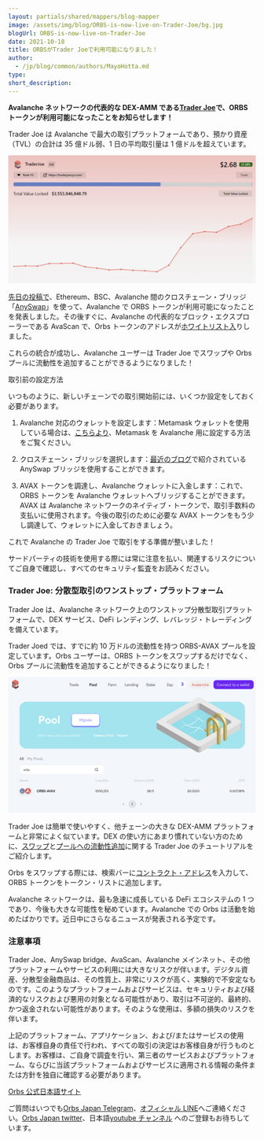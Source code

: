 ```yaml
---
layout: partials/shared/mappers/blog-mapper
image: /assets/img/blog/ORBS-is-now-live-on-Trader-Joe/bg.jpg
blogUrl: ORBS-is-now-live-on-Trader-Joe
date: 2021-10-18
title: ORBSがTrader Joeで利用可能になりました！
author:
  - /jp/blog/common/authors/MayoHotta.md
type:
short_description:
---
```


**Avalanche ネットワークの代表的な DEX-AMM である[Trader Joe](https://www.traderjoexyz.com/#/home)で、ORBS トークンが利用可能になったことをお知らせします！**

Trader Joe は Avalanche で最大の取引プラットフォームであり、預かり資産（TVL）の合計は 35 億ドル弱、1 日の平均取引量は 1 億ドルを超えています。

![TVL](/assets/img/blog/ORBS-is-now-live-on-Trader-Joe/image1.png)

[先日の投稿で](https://www.orbs.com/jp/AnySwap-Avalanche)、Ethereum、BSC、Avalanche 間のクロスチェーン・ブリッジ「[AnySwap](https://anyswap.exchange/#/bridge)」を使って、Avalanche で ORBS トークンが利用可能になったことを発表しました。その後すぐに、Avalanche の代表的なブロック・エクスプローラーである AvaScan で、Orbs トークンのアドレスが[ホワイトリスト入](https://www.orbs.com/jp/ORBS-is-now-live-on-AvaScan)りしました。

これらの統合が成功し、Avalanche ユーザーは Trader Joe でスワップや Orbs プールに流動性を追加することができるようになりました！

取引前の設定方法

いつものように、新しいチェーンでの取引開始前には、いくつか設定をしておく必要があります。

1. Avalanche 対応のウォレットを設定します：Metamask ウォレットを使用している場合は、[こちらより](https://support.avax.network/en/articles/4626956-how-do-i-set-up-metamask-on-avalanche)、Metamask を Avalanche 用に設定する方法をご覧ください。

2. クロスチェーン・ブリッジを選択します：[最近のブログ](https://www.orbs.com/jp/AnySwap-Avalanche)で紹介されている AnySwap ブリッジを使用することができます。

3. AVAX トークンを調達し、Avalanche ウォレットに入金します：これで、ORBS トークンを Avalanche ウォレットへブリッジすることができます。AVAX は Avalanche ネットワークのネイティブ・トークンで、取引手数料の支払いに使用されます。今後の取引のために必要な AVAX トークンをもう少し調達して、ウォレットに入金しておきましょう。

これで Avalanche の Trader Joe で取引をする準備が整いました！

サードパーティの技術を使用する際には常に注意を払い、関連するリスクについてご自身で確認し、すべてのセキュリティ監査をお読みください。

### Trader Joe: 分散型取引のワンストップ・プラットフォーム

Trader Joe は、Avalanche ネットワーク上のワンストップ分散型取引プラットフォームで、DEX サービス、DeFi レンディング、レバレッジ・トレーディングを備えています。

Trader Joed では、すでに約 10 万ドルの流動性を持つ ORBS-AVAX プールを設定しています。Orbs ユーザーは、ORBS トークンをスワップするだけでなく、Orbs プールに流動性を追加することができるようになりました！

![Pool](/assets/img/blog/ORBS-is-now-live-on-Trader-Joe/image2.png)

Trader Joe は簡単で使いやすく、他チェーンの大きな DEX-AMM プラットフォームと非常によく似ています。DEX の使い方にあまり慣れていない方のために、[スワップ](https://docs.traderjoexyz.com/main/exchange/trading-tutorial)と[プールへの流動性追加](https://docs.traderjoexyz.com/main/exchange/liquidity-pool-tutorial)に関する Trader Joe のチュートリアルをご紹介します。

Orbs をスワップする際には、検索バーに[コントラクト・アドレス](https://avascan.info/blockchain/c/token/0x340fE1D898ECCAad394e2ba0fC1F93d27c7b717A)を入力して、ORBS トークンをトークン・リストに追加します。

Avalanche ネットワークは、最も急速に成長している DeFi エコシステムの 1 つであり、今後も大きな可能性を秘めています。Avalanche での Orbs は活動を始めたばかりです。近日中にさらなるニュースが発表される予定です。

### 注意事項

Trader Joe、AnySwap bridge、AvaScan、Avalanche メインネット、その他プラットフォームやサービスの利用には大きなリスクが伴います。デジタル資産、分散型金融商品は、その性質上、非常にリスクが高く、実験的で不安定なものです。このようなプラットフォームおよびサービスは、セキュリティおよび経済的なリスクおよび悪用の対象となる可能性があり、取引は不可逆的、最終的、かつ返金されない可能性があります。そのような使用は、多額の損失のリスクを伴います。

上記のプラットフォーム、アプリケーション、および/またはサービスの使用は、お客様自身の責任で行われ、すべての取引の決定はお客様自身が行うものとします。お客様は、ご自身で調査を行い、第三者のサービスおよびプラットフォーム、ならびに当該プラットフォームおよびサービスに適用される情報の条件または方針を独自に確認する必要があります。

<div class='line-separator'></div>

[Orbs 公式日本語サイト](https://www.orbs.com/jp/)

ご質問はいつでも[Orbs Japan Telegram](https://t.me/joinchat/G0HZhBQssmZ05v6sp_G6jg)、[オフィシャル LINE](https://line.me/R/ti/p/%40vrf9558a)へご連絡ください。[Orbs Japan twitter](https://twitter.com/JapanOrbs)、日本語[youtube チャンネル](https://www.youtube.com/channel/UCZePjhX4e6CuAe8v63Li9lg) へのご登録もお待ちしています。
